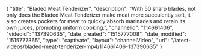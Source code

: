{
    "title": "Bladed Meat Tenderizer",
    "description": "With 50 sharp blades, not only does the Bladed Meat Tenderizer make meat more succulently soft, it also creates pockets for meat to quickly absorb marinades and retain its own juices, promoting uniform cooking.",
    "channelid": "114661406",
    "videoid": "137390635",
    "date_created": "1515777008",
    "date_modified": "1515777365",
    "type": "captivate",
    "layout": "channelVideo",
    "url": "\/latest-videos\/bladed-meat-tenderizer-mp4\/114661406-137390635"
}